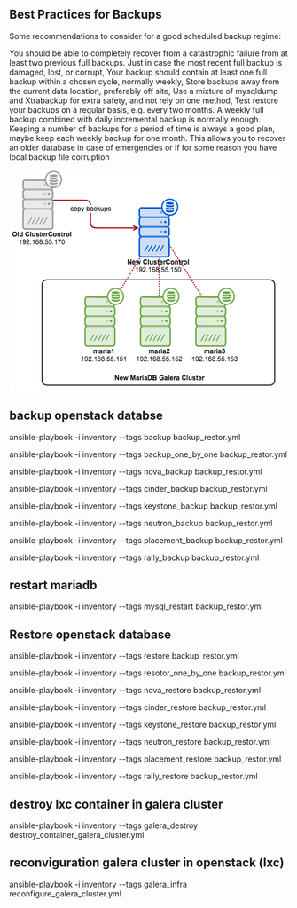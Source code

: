 ## Best Practices for Backups
Some recommendations to consider for a good scheduled backup regime:

You should be able to completely recover from a catastrophic failure from at least two previous full backups. Just in case the most recent full backup is damaged, lost, or corrupt,
Your backup should contain at least one full backup within a chosen cycle, normally weekly,
Store backups away from the current data location, preferably off site,
Use a mixture of mysqldump and Xtrabackup for extra safety, and not rely on one method,
Test restore your backups on a regular basis, e.g. every two months.
A weekly full backup combined with daily incremental backup is normally enough. Keeping a number of backups for a period of time is always a good plan, maybe keep each weekly backup for one month. This allows you to recover an older database in case of emergencies or if for some reason you have local backup file corruption

<img src=./img/1.png></img>



## backup openstack databse
ansible-playbook -i inventory --tags backup backup_restor.yml

ansible-playbook -i inventory --tags backup_one_by_one  backup_restor.yml

ansible-playbook -i inventory --tags nova_backup  backup_restor.yml

ansible-playbook -i inventory --tags cinder_backup  backup_restor.yml

ansible-playbook -i inventory --tags keystone_backup  backup_restor.yml

ansible-playbook -i inventory --tags neutron_backup  backup_restor.yml

ansible-playbook -i inventory --tags placement_backup  backup_restor.yml

ansible-playbook -i inventory --tags rally_backup  backup_restor.yml


## restart mariadb
ansible-playbook -i inventory --tags mysql_restart  backup_restor.yml

## Restore openstack database
 
ansible-playbook -i inventory --tags restore backup_restor.yml

ansible-playbook -i inventory --tags resotor_one_by_one  backup_restor.yml

ansible-playbook -i inventory --tags nova_restore  backup_restor.yml

ansible-playbook -i inventory --tags cinder_restore  backup_restor.yml

ansible-playbook -i inventory --tags keystone_restore  backup_restor.yml

ansible-playbook -i inventory --tags neutron_restore  backup_restor.yml

ansible-playbook -i inventory --tags placement_restore  backup_restor.yml

ansible-playbook -i inventory --tags rally_restore  backup_restor.yml





## destroy lxc container in galera cluster
ansible-playbook -i inventory --tags galera_destroy  destroy_container_galera_cluster.yml

## reconviguration galera cluster in openstack (lxc)
ansible-playbook -i inventory --tags galera_infra  reconfigure_galera_cluster.yml


